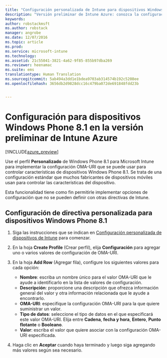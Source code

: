 ```yaml
---
title: "Configuración personalizada de Intune para dispositivos Windows Phone 8.1 | Versión preliminar de Intune Azure | Microsoft Docs"
description: "Versión preliminar de Intune Azure: conozca la configuración que puede usar en un perfil personalizado de Windows Phone 8.1."
keywords: 
author: robstackmsft
ms.author: robstack
manager: angrobe
ms.date: 12/07/2016
ms.topic: article
ms.prod: 
ms.service: microsoft-intune
ms.technology: 
ms.assetid: 21c55041-3821-4a62-9f85-855b97dba269
ms.reviewer: heenamac
ms.suite: ems
translationtype: Human Translation
ms.sourcegitcommit: 5ab494a3dd1e1bdea9703ab314574b192c5208ee
ms.openlocfilehash: 3656db2d9828dcc16c479ba072de691848fdd23b


---
```


# <a name="custom-settings-for-windows-phone-81-devices-in-intune-azure-preview"></a>Configuración para dispositivos Windows Phone 8.1 en la versión preliminar de Intune Azure

[!INCLUDE[azure_preview](../includes/azure_preview.md)]

Use el perfil **Personalizado** de Windows Phone 8.1 para Microsoft Intune para implementar la configuración OMA-URI que se puede usar para controlar características de dispositivos Windows Phone 8.1. Se trata de una configuración estándar que muchos fabricantes de dispositivos móviles usan para controlar las características del dispositivo.

Esta funcionalidad tiene como fin permitirle implementar opciones de configuración que no se pueden definir con otras directivas de Intune.

## <a name="custom-policy-settings-for-windows-phone-81-devices"></a>Configuración de directiva personalizada para dispositivos Windows Phone 8.1

1. Siga las instrucciones que se indican en [Configuración personalizada de dispositivos de Intune](how-to-configure-custom-settings.md) para comenzar.
2. En la hoja **Create Profile** (Crear perfil), elija **Configuración** para agregar uno o varios valores de configuración de OMA-URI.
3. En la hoja **Add Row** (Agregar fila), configure los siguientes valores para cada opción:
    - **Nombre**: escriba un nombre único para el valor OMA-URI que le ayude a identificarlo en la lista de valores de configuración.
    - **Descripción**: proporcione una descripción que ofrezca información general del valor y otra información relacionada que le ayude a encontrarlo.
    - **OMA-URI**: especifique la configuración OMA-URI para la que quiere suministrar un valor.
    - **Tipo de datos**: seleccione el tipo de datos en el que especificará este valor OMA-URI. Elija entre **Cadena**, **fecha y hora**, **Entero**, **Punto flotante** o **Booleano**.
    - **Valor**: escriba el valor que quiere asociar con la configuración OMA-URI especificada.

4. Haga clic en **Aceptar** cuando haya terminado y luego siga agregando más valores según sea necesario.



<!--HONumber=Feb17_HO1-->


